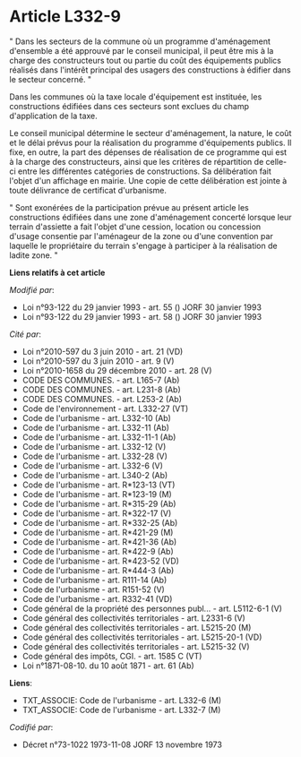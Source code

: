 # Article L332-9

" Dans les secteurs de la commune où un programme d'aménagement d'ensemble a été approuvé par le conseil municipal, il peut
être mis à la charge des constructeurs tout ou partie du coût des équipements publics réalisés dans l'intérêt principal des
usagers des constructions à édifier dans le secteur concerné. "

Dans les communes où la taxe locale d'équipement est instituée, les constructions édifiées dans ces secteurs sont exclues du
champ d'application de la taxe.

Le conseil municipal détermine le secteur d'aménagement, la nature, le coût et le délai prévus pour la réalisation du
programme d'équipements publics. Il fixe, en outre, la part des dépenses de réalisation de ce programme qui est à la charge
des constructeurs, ainsi que les critères de répartition de celle-ci entre les différentes catégories de constructions. Sa
délibération fait l'objet d'un affichage en mairie. Une copie de cette délibération est jointe à toute délivrance de
certificat d'urbanisme.

" Sont exonérées de la participation prévue au présent article les constructions édifiées dans une zone d'aménagement
concerté lorsque leur terrain d'assiette a fait l'objet d'une cession, location ou concession d'usage consentie par
l'aménageur de la zone ou d'une convention par laquelle le propriétaire du terrain s'engage à participer à la réalisation de
ladite zone. "

**Liens relatifs à cet article**

_Modifié par_:

  - Loi n°93-122 du 29 janvier 1993 - art. 55 () JORF 30 janvier 1993
  - Loi n°93-122 du 29 janvier 1993 - art. 58 () JORF 30 janvier 1993

_Cité par_:

  - Loi n°2010-597 du 3 juin 2010 - art. 21 (VD)
  - Loi n°2010-597 du 3 juin 2010 - art. 9 (V)
  - Loi n°2010-1658 du 29 décembre 2010 - art. 28 (V)
  - CODE DES COMMUNES. - art. L165-7 (Ab)
  - CODE DES COMMUNES. - art. L231-8 (Ab)
  - CODE DES COMMUNES. - art. L253-2 (Ab)
  - Code de l'environnement - art. L332-27 (VT)
  - Code de l'urbanisme - art. L332-10 (Ab)
  - Code de l'urbanisme - art. L332-11 (Ab)
  - Code de l'urbanisme - art. L332-11-1 (Ab)
  - Code de l'urbanisme - art. L332-12 (V)
  - Code de l'urbanisme - art. L332-28 (V)
  - Code de l'urbanisme - art. L332-6 (V)
  - Code de l'urbanisme - art. L340-2 (Ab)
  - Code de l'urbanisme - art. R*123-13 (VT)
  - Code de l'urbanisme - art. R*123-19 (M)
  - Code de l'urbanisme - art. R*315-29 (Ab)
  - Code de l'urbanisme - art. R*322-17 (V)
  - Code de l'urbanisme - art. R*332-25 (Ab)
  - Code de l'urbanisme - art. R*421-29 (M)
  - Code de l'urbanisme - art. R*421-36 (Ab)
  - Code de l'urbanisme - art. R*422-9 (Ab)
  - Code de l'urbanisme - art. R*423-52 (VD)
  - Code de l'urbanisme - art. R*444-3 (Ab)
  - Code de l'urbanisme - art. R111-14 (Ab)
  - Code de l'urbanisme - art. R151-52 (V)
  - Code de l'urbanisme - art. R332-41 (VD)
  - Code général de la propriété des personnes publ... - art. L5112-6-1 (V)
  - Code général des collectivités territoriales - art. L2331-6 (V)
  - Code général des collectivités territoriales - art. L5215-20 (M)
  - Code général des collectivités territoriales - art. L5215-20-1 (VD)
  - Code général des collectivités territoriales - art. L5215-32 (V)
  - Code général des impôts, CGI. - art. 1585 C (VT)
  - Loi n°1871-08-10. du 10 août 1871 - art. 61 (Ab)

**Liens**:

  - TXT_ASSOCIE: Code de l'urbanisme - art. L332-6 (M)
  - TXT_ASSOCIE: Code de l'urbanisme - art. L332-7 (M)

_Codifié par_:

  - Décret n°73-1022 1973-11-08 JORF 13 novembre 1973
